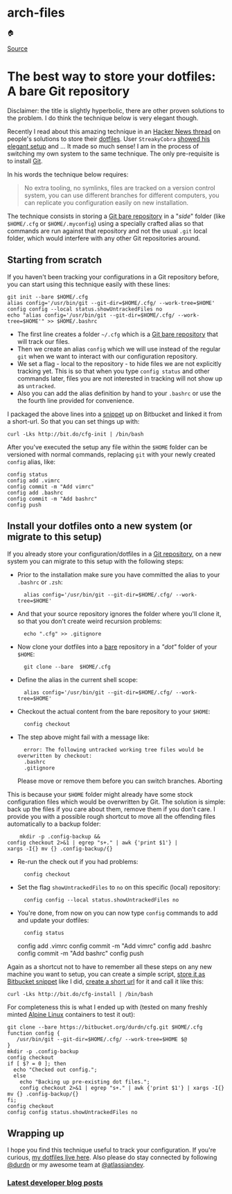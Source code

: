 # arch-files
🏠

[Source](https://developer.atlassian.com/blog/2016/02/best-way-to-store-dotfiles-git-bare-repo/ "Permalink to The best way to store your dotfiles: A bare Git repository")

# The best way to store your dotfiles: A bare Git repository

Disclaimer: the title is slightly hyperbolic, there are other proven solutions to the problem. I do think the technique below is very elegant though.

Recently I read about this amazing technique in an [Hacker News thread][1] on people's solutions to store their [dotfiles][2]. User `StreakyCobra` [showed his elegant setup][3] and ... It made so much sense! I am in the process of switching my own system to the same technique. The only pre-requisite is to install [Git][4]. 

In his words the technique below requires:

> No extra tooling, no symlinks, files are tracked on a version control system, you can use different branches for different computers, you can replicate you configuration easily on new installation.

The technique consists in storing a [Git bare repository][5] in a "_side_" folder (like `$HOME/.cfg` or `$HOME/.myconfig`) using a specially crafted alias so that commands are run against that repository and not the usual `.git` local folder, which would interfere with any other Git repositories around.

## Starting from scratch

If you haven't been tracking your configurations in a Git repository before, you can start using this technique easily with these lines:
    
    
    git init --bare $HOME/.cfg
    alias config='/usr/bin/git --git-dir=$HOME/.cfg/ --work-tree=$HOME'
    config config --local status.showUntrackedFiles no
    echo "alias config='/usr/bin/git --git-dir=$HOME/.cfg/ --work-tree=$HOME'" >> $HOME/.bashrc

* The first line creates a folder `~/.cfg` which is a [Git bare repository][5] that will track our files.
* Then we create an alias `config` which we will use instead of the regular `git` when we want to interact with our configuration repository.
* We set a flag - local to the repository - to hide files we are not explicitly tracking yet. This is so that when you type `config status` and other commands later, files you are not interested in tracking will not show up as `untracked`.
* Also you can add the alias definition by hand to your `.bashrc` or use the the fourth line provided for convenience.

I packaged the above lines into a [snippet][6] up on Bitbucket and linked it from a short-url. So that you can set things up with:
    
    
    curl -Lks http://bit.do/cfg-init | /bin/bash

After you've executed the setup any file within the `$HOME` folder can be versioned with normal commands, replacing `git` with your newly created `config` alias, like:
    
    
    config status
    config add .vimrc
    config commit -m "Add vimrc"
    config add .bashrc
    config commit -m "Add bashrc"
    config push

## Install your dotfiles onto a new system (or migrate to this setup)

If you already store your configuration/dotfiles in a [Git repository][4], on a new system you can migrate to this setup with the following steps:

* Prior to the installation make sure you have committed the alias to your `.bashrc` or `.zsh`:
    
        alias config='/usr/bin/git --git-dir=$HOME/.cfg/ --work-tree=$HOME'

* And that your source repository ignores the folder where you'll clone it, so that you don't create weird recursion problems:
    
        echo ".cfg" >> .gitignore

* Now clone your dotfiles into a [bare][5] repository in a _"dot"_ folder of your `$HOME`:
    
        git clone --bare  $HOME/.cfg

* Define the alias in the current shell scope:
    
        alias config='/usr/bin/git --git-dir=$HOME/.cfg/ --work-tree=$HOME'

* Checkout the actual content from the bare repository to your `$HOME`:
    
        config checkout

* The step above might fail with a message like:
    
        error: The following untracked working tree files would be overwritten by checkout:
        .bashrc
        .gitignore
    Please move or remove them before you can switch branches.
    Aborting

This is because your `$HOME` folder might already have some stock configuration files which would be overwritten by Git. The solution is simple: back up the files if you care about them, remove them if you don't care. I provide you with a possible rough shortcut to move all the offending files automatically to a backup folder:
    
        mkdir -p .config-backup && 
    config checkout 2>&1 | egrep "s+." | awk {'print $1'} | 
    xargs -I{} mv {} .config-backup/{}

* Re-run the check out if you had problems:
    
        config checkout

* Set the flag `showUntrackedFiles` to `no` on this specific (local) repository:
    
        config config --local status.showUntrackedFiles no

* You're done, from now on you can now type `config` commands to add and update your dotfiles:
    
        config status
    config add .vimrc
    config commit -m "Add vimrc"
    config add .bashrc
    config commit -m "Add bashrc"
    config push

Again as a shortcut not to have to remember all these steps on any new machine you want to setup, you can create a simple script, [store it as Bitbucket snippet][7] like I did, [create a short url][8] for it and call it like this:
    
    
    curl -Lks http://bit.do/cfg-install | /bin/bash

For completeness this is what I ended up with (tested on many freshly minted [Alpine Linux][9] containers to test it out):
    
    
    git clone --bare https://bitbucket.org/durdn/cfg.git $HOME/.cfg
    function config {
       /usr/bin/git --git-dir=$HOME/.cfg/ --work-tree=$HOME $@
    }
    mkdir -p .config-backup
    config checkout
    if [ $? = 0 ]; then
      echo "Checked out config.";
      else
        echo "Backing up pre-existing dot files.";
        config checkout 2>&1 | egrep "s+." | awk {'print $1'} | xargs -I{} mv {} .config-backup/{}
    fi;
    config checkout
    config config status.showUntrackedFiles no

## Wrapping up

I hope you find this technique useful to track your configuration. If you're curious, [my dotfiles live here][10]. Also please do stay connected by following [@durdn][11] or my awesome team at [@atlassiandev][12].

### [Latest developer blog posts][13]

[1]: https://news.ycombinator.com/item?id=11070797
[2]: https://en.wikipedia.org/wiki/Dot-file
[3]: https://news.ycombinator.com/item?id=11071754
[4]: https://www.atlassian.com/git/
[5]: http://www.saintsjd.com/2011/01/what-is-a-bare-git-repository/
[6]: https://bitbucket.org/snippets/nicolapaolucci/ergX9
[7]: https://bitbucket.org/snippets/nicolapaolucci/7rE9K
[8]: http://bit.do
[9]: http://www.alpinelinux.org/
[10]: https://bitbucket.org/durdn/cfg.git
[11]: https://www.twitter.com/durdn
[12]: https://www.twitter.com/atlassiandev
[13]: https://developer.atlassian.com/blog

  

